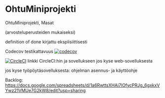 # OhtuMiniprojekti
OhtuMiniprojekti, Masat

(arvosteluperusteiden mukaiseksi)

definition of done kirjattu eksplisiittisesti

Codecov testikattavuus [![codecov](https://codecov.io/gh/Kahvipuu/ohtuminiprojekti/branch/master/graph/badge.svg)](https://codecov.io/gh/Kahvipuu/ohtuminiprojekti)

[![CircleCI](https://circleci.com/gh/Kahvipuu/OhtuMiniprojekti.svg?style=svg)](https://circleci.com/gh/Kahvipuu/OhtuMiniprojekti)
linkki CircleCI:hin ja sovellukseen jos kyse web-sovelluksesta

jos kyse työpöytäsovelluksesta: ohjelman asennus- ja käyttöohje

Backlog:
https://docs.google.com/spreadsheets/d/1a6RwttsXHAi7lOfycPRJg_6gxkxVYwz21VMUe7G2kW8/edit?usp=sharing
